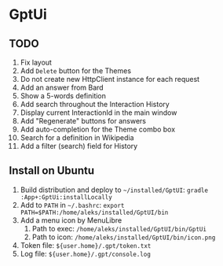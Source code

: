# GptUi

## TODO

1. Fix layout
2. Add `Delete` button for the Themes
3. Do not create new HttpClient instance for each request
4. Add an answer from Bard
5. Show a 5-words definition
6. Add search throughout the Interaction History
7. Display current InteractionId in the main window
8. Add "Regenerate" buttons for answers
9. Add auto-completion for the Theme combo box
10. Search for a definition in Wikipedia
11. Add a filter (search) field for History

## Install on Ubuntu

1. Build distribution and deploy to `~/installed/GptUI`: `gradle :App+:GptUi:installLocally`
2. Add to `PATH` in `~/.bashrc`: `export PATH=$PATH:/home/aleks/installed/GptUI/bin`
3. Add a menu icon by MenuLibre
    1. Path to exec: `/home/aleks/installed/GptUI/bin/GptUi`
    2. Path to icon: `/home/aleks/installed/GptUI/bin/icon.png`
4. Token file: `${user.home}/.gpt/token.txt`
5. Log file: `${user.home}/.gpt/console.log`
